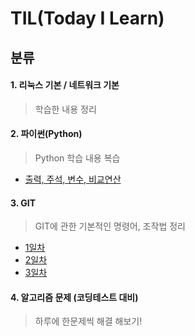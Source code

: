 # TIL(Today I Learn) 

## 분류

#### 1. 리눅스 기본 / 네트워크 기본

> 학습한 내용 정리

#### 2. 파이썬(Python)

> Python 학습 내용 복습

- [출력, 주석, 변수, 비교연산](https://github.com/hyunwoogo/TIL/blob/master/python/220203.md)

#### 3. GIT

> GIT에 관한 기본적인 명령어, 조작법 정리 

- [1일차](https://github.com/hyunwoogo/TIL/blob/master/git/day01.md)
- [2일차](https://github.com/hyunwoogo/TIL/blob/master/git/day02.md)
- [3일차](https://github.com/hyunwoogo/TIL/blob/master/git/day03.md)

#### 4. 알고리즘 문제 (코딩테스트 대비)

> 하루에 한문제씩 해결 해보기!

